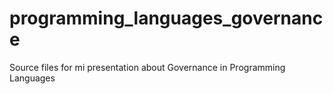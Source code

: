 # programming_languages_governance
Source files for mi presentation about Governance in Programming Languages
